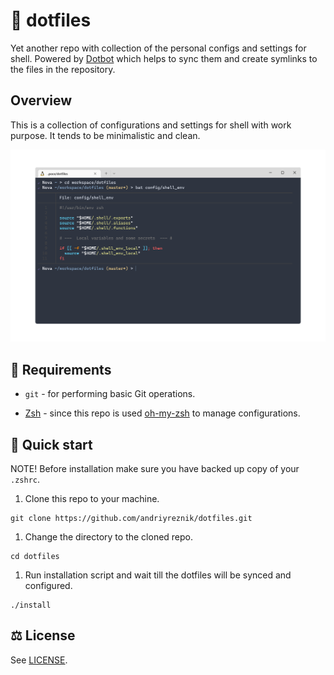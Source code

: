 # 🏡 dotfiles

Yet another repo with collection of the personal configs and settings for shell.
Powered by [Dotbot](https://github.com/anishathalye/dotbot) which helps to sync them and create symlinks to the files in the repository.


## Overview

This is a collection of configurations and settings for shell with work purpose. It tends to be minimalistic and clean.

![windows-terminal](media/windows_terminal.png)


## 📌 Requirements

- `git` - for performing basic Git operations.

- [Zsh](https://www.zsh.org/) - since this repo is used [oh-my-zsh](https://github.com/ohmyzsh/ohmyzsh) to manage configurations.


## 🚀 Quick start

NOTE! Before installation make sure you have backed up copy of your `.zshrc`.

1. Clone this repo to your machine.

```shell
git clone https://github.com/andriyreznik/dotfiles.git
```

1. Change the directory to the cloned repo.

```shell
cd dotfiles
```

1. Run installation script and wait till the dotfiles will be synced and configured.

```shell
./install
```

## ⚖️ License

See [LICENSE](LICENSE).
